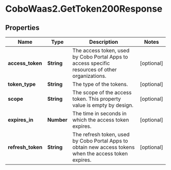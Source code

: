 # CoboWaas2.GetToken200Response

## Properties

Name | Type | Description | Notes
------------ | ------------- | ------------- | -------------
**access_token** | **String** | The access token, used by Cobo Portal Apps to access specific resources of other organizations. | [optional] 
**token_type** | **String** | The type of the tokens. | [optional] 
**scope** | **String** | The scope of the access token. This property value is empty by design. | [optional] 
**expires_in** | **Number** | The time in seconds in which the access token expires. | [optional] 
**refresh_token** | **String** | The refresh token, used by Cobo Portal Apps to obtain new access tokens when the access token expires. | [optional] 


